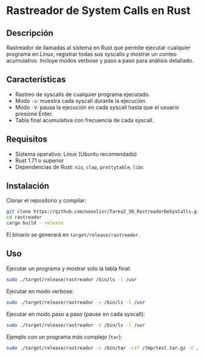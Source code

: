 # Rastreador de System Calls en Rust

## Descripción

Rastreador de llamadas al sistema en Rust que permite ejecutar cualquier programa en Linux, registrar todas sus syscalls y mostrar un conteo acumulativo. Incluye modos verbose y paso a paso para análisis detallado.

## Características

* Rastreo de syscalls de cualquier programa ejecutado.
* Modo `-v`: muestra cada syscall durante la ejecución.
* Modo `-V`: pausa la ejecución en cada syscall hasta que el usuario presione Enter.
* Tabla final acumulativa con frecuencia de cada syscall.

## Requisitos

* Sistema operativo: Linux (Ubuntu recomendado)
* Rust 1.71 o superior
* Dependencias de Rust: `nix`, `clap`, `prettytable`, `libc`

## Instalación

Clonar el repositorio y compilar:

```bash
git clone https://github.com/oasolisr/Tarea2_SO_RastreadorDeSysCalls.git
cd rastreador
cargo build --release
```

El binario se generará en `target/release/rastreador`.

## Uso

Ejecutar un programa y mostrar solo la tabla final:

```bash
sudo ./target/release/rastreador /bin/ls -l /usr
```

Ejecutar en modo verbose:

```bash
sudo ./target/release/rastreador -v /bin/ls -l /usr
```

Ejecutar en modo paso a paso (pause en cada syscall):

```bash
sudo ./target/release/rastreador -V /bin/ls -l /usr
```

Ejemplo con un programa más complejo (`tar`):

```bash
sudo ./target/release/rastreador -v /bin/tar -czf /tmp/test.tar.gz -C /usr/bin .
```